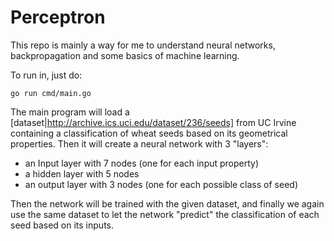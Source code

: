 Perceptron
==========

This repo is mainly a way for me to understand neural networks, backpropagation and some basics of machine learning.

To run in, just do:
```
go run cmd/main.go
```

The main program will load a [dataset|http://archive.ics.uci.edu/dataset/236/seeds] from UC Irvine containing a classification of wheat seeds based on its geometrical properties. Then it will create a neural network with 3 "layers": 

* an Input layer with 7 nodes (one for each input property)
* a hidden layer with 5 nodes
* an output layer with 3 nodes (one for each possible class of seed)

Then the network will be trained with the given dataset, and finally we again use the same dataset to let the network "predict" the classification of each seed based on its inputs.


